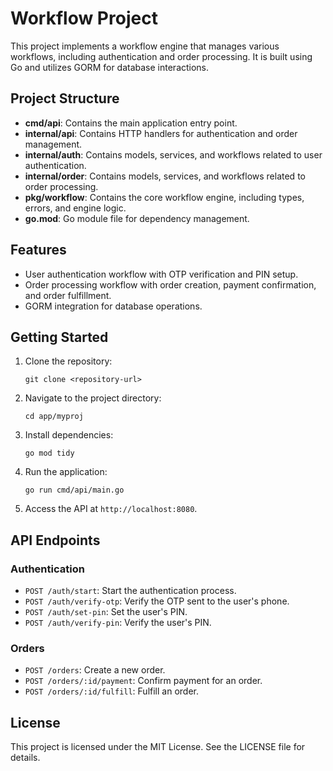 # Workflow Project

This project implements a workflow engine that manages various workflows, including authentication and order processing. It is built using Go and utilizes GORM for database interactions.

## Project Structure

- **cmd/api**: Contains the main application entry point.
- **internal/api**: Contains HTTP handlers for authentication and order management.
- **internal/auth**: Contains models, services, and workflows related to user authentication.
- **internal/order**: Contains models, services, and workflows related to order processing.
- **pkg/workflow**: Contains the core workflow engine, including types, errors, and engine logic.
- **go.mod**: Go module file for dependency management.

## Features

- User authentication workflow with OTP verification and PIN setup.
- Order processing workflow with order creation, payment confirmation, and order fulfillment.
- GORM integration for database operations.

## Getting Started

1. Clone the repository:
   ```
   git clone <repository-url>
   ```

2. Navigate to the project directory:
   ```
   cd app/myproj
   ```

3. Install dependencies:
   ```
   go mod tidy
   ```

4. Run the application:
   ```
   go run cmd/api/main.go
   ```

5. Access the API at `http://localhost:8080`.

## API Endpoints

### Authentication

- `POST /auth/start`: Start the authentication process.
- `POST /auth/verify-otp`: Verify the OTP sent to the user's phone.
- `POST /auth/set-pin`: Set the user's PIN.
- `POST /auth/verify-pin`: Verify the user's PIN.

### Orders

- `POST /orders`: Create a new order.
- `POST /orders/:id/payment`: Confirm payment for an order.
- `POST /orders/:id/fulfill`: Fulfill an order.

## License

This project is licensed under the MIT License. See the LICENSE file for details.